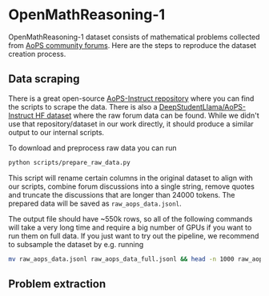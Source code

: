 # OpenMathReasoning-1

OpenMathReasoning-1 dataset consists of mathematical problems collected from [AoPS community forums](https://artofproblemsolving.com/community).
Here are the steps to reproduce the dataset creation process.

## Data scraping

There is a great open-source [AoPS-Instruct repository](https://github.com/dsl-lab/aops) where you can find the scripts to scrape
the data. There is also a [DeepStudentLlama/AoPS-Instruct HF dataset](DeepStudentLlama/AoPS-Instruct) where the raw forum data can be found.
While we didn't use that repository/dataset in our work directly, it should produce a similar output to our internal scripts.

To download and preprocess raw data you can run

```bash
python scripts/prepare_raw_data.py
```

This script will rename certain columns in the original dataset to align with our scripts, combine forum discussions into
a single string, remove quotes and truncate the discussions that are longer than 24000 tokens. The prepared data will be
saved as `raw_aops_data.jsonl`.

The output file should have ~550k rows, so all of the following commands will take a very long time and require a big
number of GPUs if you want to run them on full data. If you just want to try out the pipeline, we recommend to subsample
the dataset by e.g. running

```bash
mv raw_aops_data.jsonl raw_aops_data_full.jsonl && head -n 1000 raw_aops_data_full.jsonl > raw_aops_data.jsonl
```

## Problem extraction

